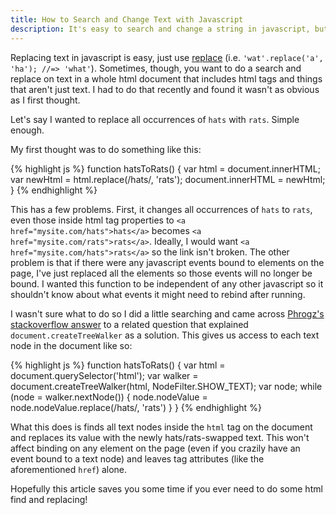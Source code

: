 ```yaml
---
title: How to Search and Change Text with Javascript
description: It's easy to search and change a string in javascript, but it can be confusing to change text on a whole html page without affecting any bound javascript or non-text html.
---
```


Replacing text in javascript is easy, just use [replace](https://developer.mozilla.org/en-US/docs/Web/JavaScript/Reference/Global_Objects/String/replace) (i.e. `'wat'.replace('a', 'ha'); //=> 'what'`). Sometimes, though, you want to do a search and replace on text in a whole html document that includes html tags and things that aren't just text. I had to do that recently and found it wasn't as obvious as I first thought.

Let's say I wanted to replace all occurrences of `hats` with `rats`. Simple enough.

My first thought was to do something like this:

{% highlight js %}
function hatsToRats() {
  var html = document.innerHTML;
  var newHtml = html.replace(/hats/, 'rats');
  document.innerHTML = newHtml;
}
{% endhighlight %}

This has a few problems. First, it changes all occurrences of `hats` to `rats`, even those inside html tag properties to `<a href="mysite.com/hats">hats</a>` becomes `<a href="mysite.com/rats">rats</a>`. Ideally, I would want `<a href="mysite.com/hats">rats</a>` so the link isn't broken. The other problem is that if there were any javascript events bound to elements on the page, I've just replaced all the elements so those events will no longer be bound. I wanted this function to be independent of any other javascript so it shouldn't know about what events it might need to rebind after running.

I wasn't sure what to do so I did a little searching and came across [Phrogz's stackoverflow answer](http://stackoverflow.com/a/10730777/3945932) to a related question that explained `document.createTreeWalker` as a solution. This gives us access to each text node in the document like so:

{% highlight js %}
function hatsToRats() {
  var html = document.querySelector('html');
  var walker = document.createTreeWalker(html, NodeFilter.SHOW_TEXT);
  var node;
  while (node = walker.nextNode()) {
    node.nodeValue = node.nodeValue.replace(/hats/, 'rats')
  }
}
{% endhighlight %}

What this does is finds all text nodes inside the `html` tag on the document and replaces its value with the newly hats/rats-swapped text. This won't affect binding on any element on the page (even if you crazily have an event bound to a text node) and leaves tag attributes (like the aforementioned `href`) alone.

Hopefully this article saves you some time if you ever need to do some html find and replacing!
